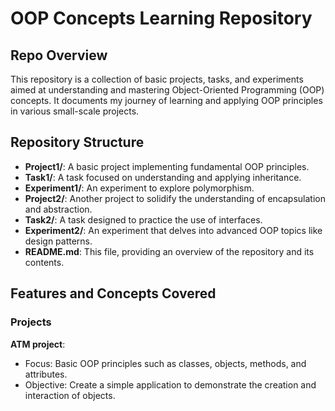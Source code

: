 # OOP Concepts Learning Repository

## Repo Overview

This repository is a collection of basic projects, tasks, and experiments aimed at understanding and mastering Object-Oriented Programming (OOP) concepts. It documents my journey of learning and applying OOP principles in various small-scale projects.

## Repository Structure

- **Project1/**: A basic project implementing fundamental OOP principles.
- **Task1/**: A task focused on understanding and applying inheritance.
- **Experiment1/**: An experiment to explore polymorphism.
- **Project2/**: Another project to solidify the understanding of encapsulation and abstraction.
- **Task2/**: A task designed to practice the use of interfaces.
- **Experiment2/**: An experiment that delves into advanced OOP topics like design patterns.
- **README.md**: This file, providing an overview of the repository and its contents.

## Features and Concepts Covered

### Projects
**ATM project**:
   - Focus: Basic OOP principles such as classes, objects, methods, and attributes.
   - Objective: Create a simple application to demonstrate the creation and interaction of objects.

